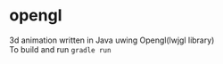 # opengl
3d animation written in Java uwing Opengl(lwjgl library) <br />
To build and run `gradle run`
